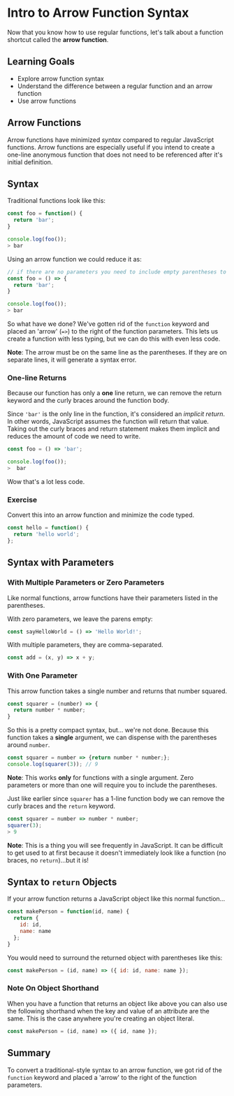 # Intro to Arrow Function Syntax

Now that you know how to use regular functions, let's talk about a function shortcut called the **arrow function**.

## Learning Goals
- Explore arrow function syntax
- Understand the difference between a regular function and an arrow function
- Use arrow functions

## Arrow Functions

Arrow functions have minimized _syntax_ compared to regular JavaScript
functions. Arrow functions are especially useful if you intend to
create a one-line anonymous function that does not need to be
referenced after it's initial definition.

## Syntax

Traditional functions look like this:

```javascript
const foo = function() {
  return 'bar';
}

console.log(foo());  
> bar
```

Using an arrow function we could reduce it as:

```javascript
// if there are no parameters you need to include empty parentheses to indicate it's a function
const foo = () => {
  return 'bar';
}

console.log(foo());  
> bar
```

So what have we done?  We've gotten rid of the `function` keyword and placed an 'arrow' (`=>`) to the right of the function parameters.  This lets us create a function with less typing, but we can do this with even less code.

**Note**:  The arrow must be on the same line as the parentheses.  If they are on separate lines, it will generate a syntax error.

### One-line Returns

Because our function has only a **one** line return, we can remove the return keyword and the curly braces around the function body.

Since `'bar'` is the only line in the function, it's considered an _implicit return_.  In other words, JavaScript assumes the function will return that value.  Taking out the curly braces and return statement makes them implicit and reduces the amount of code we need to write.

```javascript
const foo = () => 'bar';

console.log(foo());
>  bar
```

Wow that's a lot less code.

### Exercise

Convert this into an arrow function and minimize the code typed.

```javascript
const hello = function() {
  return 'hello world';
};
```

## Syntax with Parameters

### With Multiple Parameters or Zero Parameters

Like normal functions, arrow functions have their parameters listed in the parentheses.

With zero parameters, we leave the parens empty:

```javascript
const sayHelloWorld = () => 'Hello World!';
```

With multiple parameters, they are comma-separated.

```javascript
const add = (x, y) => x + y;
```

### With One Parameter

This arrow function takes a single number and returns that number squared.

```javascript
const squarer = (number) => {
  return number * number;
}
```

So this is a pretty compact syntax, but... we're not done.  Because this function takes a **single** argument, we can dispense with the parentheses around `number`.

```javascript
const squarer = number => {return number * number;};
console.log(squarer(3)); // 9
```

**Note**: This works **only** for functions with a single argument.  Zero parameters or more than one will require you to include the parentheses.  

Just like earlier since `squarer` has a 1-line function body we can remove the curly braces and the `return` keyword.

```javascript
const squarer = number => number * number;
squarer(3);
> 9
```

**Note**:  This is a thing you will see frequently in JavaScript. It can be difficult to get used to at first because it doesn't immediately look like a function (no braces, no `return`)...but it is!

## Syntax to `return` Objects

If your arrow function returns a JavaScript object like this normal function...

```javascript
const makePerson = function(id, name) {
  return {
    id: id,
    name: name
  };
}
```

You would need to surround the returned object with parentheses like this:

```javascript
const makePerson = (id, name) => ({ id: id, name: name });
```

### Note On Object Shorthand

When you have a function that returns an object like above you can also use the following shorthand when the key and value of an attribute are the same.  This is the case anywhere you're creating an object literal.

```javascript
const makePerson = (id, name) => ({ id, name });
```

## Summary

To convert a traditional-style syntax to an arrow function, we got rid of the `function` keyword and placed a 'arrow' to the right of the function parameters.